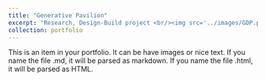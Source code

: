 ```yaml
---
title: "Generative Pavilion"
excerpt: "Research, Design-Build project <br/><img src='../images/GDP.png'>"
collection: portfolio
---
```

This is an item in your portfolio. It can be have images or nice text. If you name the file .md, it will be parsed as markdown. If you name the file .html, it will be parsed as HTML. 

